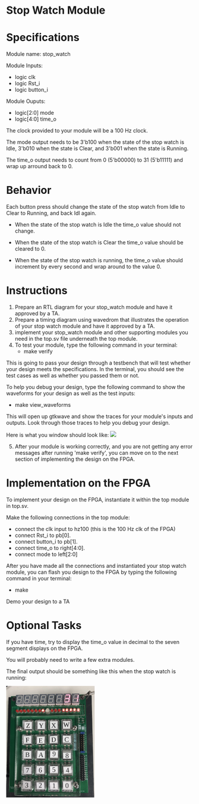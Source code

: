 # Stop Watch Module

# Specifications

Module name: stop_watch

Module Inputs:
- logic clk 
- logic Rst_i
- logic button_i

Module Ouputs:
- logic[2:0] mode
- logic[4:0] time_o
  
The clock provided to your module will be a 100 Hz clock. 

The mode output needs to be 3'b100 when the state of the stop watch is Idle, 3'b010 when the state is Clear, and 3'b001 when the state is Running. 

The time_o output needs to count from 0 (5'b00000) to 31 (5'b11111) and wrap up arround back to 0. 


# Behavior

Each button press should change the state of the stop watch from Idle to Clear to Running, and back Idl again. 


- When the state of the stop watch is Idle the time_o value should not change.

- When the state of the stop watch is Clear the time_o value should be cleared to 0. 

- When the state of the stop watch is running, the time_o value should increment by every second and wrap around to the value 0.


# Instructions 

1. Prepare an RTL diagram for your stop_watch module and have it approved by a TA. 
2. Prepare a timing diagram using wavedrom that illustrates the operation of your stop watch module and have it approved by a TA. 
3. implement your stop_watch module and other supporting modules you need in the top.sv file underneath the top module. 
4. To test your module, type the following command in your terminal:
      - make verify 
  
This is going to pass your design through a testbench that will test whether your design meets the specifications. In the terminal, you should see the test cases as well as whether you passed them or not.

To help you debug your design, type the following command to show the waveforms for your design as well as the test inputs:
   - make view_waveforms

This will open up gtkwave and show the traces for your module's inputs and outputs. Look through those traces to help you debug your design.

Here is what you window should look like: 
<img src="./imgs/wave_traces%20.png" width=600>
    
5. After your module is working correctly, and you are not getting any error messages after running 'make verify', you can move on to the next section of implementing the design on the FPGA. 


# Implementation on the FPGA 

To implement your design on the FPGA, instantiate it within the top module in top.sv. 

Make the following connections in the top module:
   - connect the clk input to hz100 (this is the 100 Hz clk of the FPGA)
   - connect Rst_i to pb[0].
   - connect button_i to pb[1]. 
   - connect time_o to right[4:0].
   - connect mode to left[2:0]

After you have made all the connections and instantiated your stop watch module, you can flash you design to the FPGA by typing the following command in your terminal: 
   - make 

Demo your design to a TA


# Optional Tasks

If you have time, try to display the time_o value in decimal to the seven segment displays on the FPGA. 

You will probably need to write a few extra modules. 


The final output should be something like this when the stop watch is running:

<img src="./imgs/fpga_implementation.jpg" alt="fpga implementations" height=300>